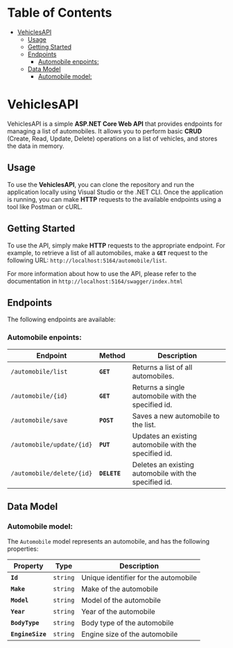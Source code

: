 # Table of Contents
- [VehiclesAPI](#vehiclesapi)
  - [Usage](#usage)
  - [Getting Started](#getting-started)
  - [Endpoints](#endpoints)
    - [Automobile enpoints:](#automobile-enpoints)
  - [Data Model](#data-model)
    - [Automobile model:](#automobile-model)


# VehiclesAPI

VehiclesAPI is a simple **ASP.NET Core Web API** that provides endpoints for managing a list of automobiles. It allows you to perform basic **CRUD** (Create, Read, Update, Delete) operations on a list of vehicles, and stores the data in memory.

## Usage

To use the **VehiclesAPI**, you can clone the repository and run the application locally using Visual Studio or the .NET CLI. Once the application is running, you can make **HTTP** requests to the available endpoints using a tool like Postman or cURL.

## Getting Started

To use the API, simply make **HTTP** requests to the appropriate endpoint. For example, to retrieve a list of all automobiles, make a **`GET`** request to the following URL:
`http://localhost:5164/automobile/list`.

For more information about how to use the API, please refer to the documentation in `http://localhost:5164/swagger/index.html`

## Endpoints

The following endpoints are available:

### Automobile enpoints:

| **Endpoin**t                  | **Method**   | **Description**                                       |
|-------------------------------|--------------|-------------------------------------------------------|
| `/automobile/list`            | **`GET`**    | Returns a list of all automobiles.                    |
| `/automobile/{id}`        | **`GET`**    | Returns a single automobile with the specified id.    |
| `/automobile/save`            | **`POST`**   | Saves a new automobile to the list.                   |
| `/automobile/update/{id}`     | **`PUT`**    | Updates an existing automobile with the specified id. |
| `/automobile/delete/{id}`     | **`DELETE`** | Deletes an existing automobile with the specified id. |

## Data Model

### Automobile model:

The `Automobile` model represents an automobile, and has the following properties:

| **Property**       | **Type**   | **Description**                          |
|--------------------|------------|------------------------------------------|
| **`Id`**           | `string`   | Unique identifier for the automobile     |
| **`Make`**         | `string`   | Make of the automobile                   |
| **`Model`**        | `string`   | Model of the automobile                  |
| **`Year`**         | `string`   | Year of the automobile                   |
| **`BodyType`**     | `string`   | Body type of the automobile              |
| **`EngineSize`**   | `string`   | Engine size of the automobile            |
